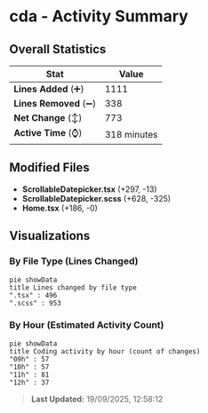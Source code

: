 # cda - Activity Summary 

## Overall Statistics

| Stat                   | Value                                                             |
| ---------------------- | ----------------------------------------------------------------- |
| **Lines Added** (➕)   | 1111                                          |
| **Lines Removed** (➖) | 338                                        |
| **Net Change** (↕)    | 773                |
| **Active Time** (⌚)   | 318 minutes |


## Modified Files
- **ScrollableDatepicker.tsx** (+297, -13)
- **ScrollableDatepicker.scss** (+628, -325)
- **Home.tsx** (+186, -0)

## Visualizations

### By File Type (Lines Changed)

```mermaid
pie showData
title Lines changed by file type
".tsx" : 496
".scss" : 953
```

### By Hour (Estimated Activity Count)

```mermaid
pie showData
title Coding activity by hour (count of changes)
"09h" : 57
"10h" : 57
"11h" : 81
"12h" : 37
```


> **Last Updated:** 19/09/2025, 12:58:12